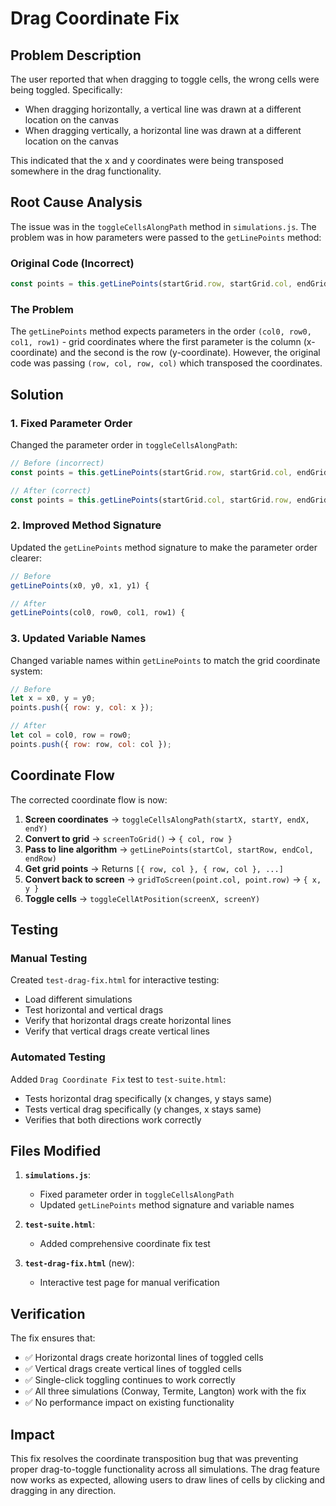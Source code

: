 # Drag Coordinate Fix

## Problem Description

The user reported that when dragging to toggle cells, the wrong cells were being toggled. Specifically:
- When dragging horizontally, a vertical line was drawn at a different location on the canvas
- When dragging vertically, a horizontal line was drawn at a different location on the canvas

This indicated that the x and y coordinates were being transposed somewhere in the drag functionality.

## Root Cause Analysis

The issue was in the `toggleCellsAlongPath` method in `simulations.js`. The problem was in how parameters were passed to the `getLinePoints` method:

### Original Code (Incorrect)
```javascript
const points = this.getLinePoints(startGrid.row, startGrid.col, endGrid.row, endGrid.col);
```

### The Problem
The `getLinePoints` method expects parameters in the order `(col0, row0, col1, row1)` - grid coordinates where the first parameter is the column (x-coordinate) and the second is the row (y-coordinate). However, the original code was passing `(row, col, row, col)` which transposed the coordinates.

## Solution

### 1. Fixed Parameter Order
Changed the parameter order in `toggleCellsAlongPath`:

```javascript
// Before (incorrect)
const points = this.getLinePoints(startGrid.row, startGrid.col, endGrid.row, endGrid.col);

// After (correct)
const points = this.getLinePoints(startGrid.col, startGrid.row, endGrid.col, endGrid.row);
```

### 2. Improved Method Signature
Updated the `getLinePoints` method signature to make the parameter order clearer:

```javascript
// Before
getLinePoints(x0, y0, x1, y1) {

// After
getLinePoints(col0, row0, col1, row1) {
```

### 3. Updated Variable Names
Changed variable names within `getLinePoints` to match the grid coordinate system:

```javascript
// Before
let x = x0, y = y0;
points.push({ row: y, col: x });

// After
let col = col0, row = row0;
points.push({ row: row, col: col });
```

## Coordinate Flow

The corrected coordinate flow is now:

1. **Screen coordinates** → `toggleCellsAlongPath(startX, startY, endX, endY)`
2. **Convert to grid** → `screenToGrid()` → `{ col, row }`
3. **Pass to line algorithm** → `getLinePoints(startCol, startRow, endCol, endRow)`
4. **Get grid points** → Returns `[{ row, col }, { row, col }, ...]`
5. **Convert back to screen** → `gridToScreen(point.col, point.row)` → `{ x, y }`
6. **Toggle cells** → `toggleCellAtPosition(screenX, screenY)`

## Testing

### Manual Testing
Created `test-drag-fix.html` for interactive testing:
- Load different simulations
- Test horizontal and vertical drags
- Verify that horizontal drags create horizontal lines
- Verify that vertical drags create vertical lines

### Automated Testing
Added `Drag Coordinate Fix` test to `test-suite.html`:
- Tests horizontal drag specifically (x changes, y stays same)
- Tests vertical drag specifically (y changes, x stays same)
- Verifies that both directions work correctly

## Files Modified

1. **`simulations.js`**:
   - Fixed parameter order in `toggleCellsAlongPath`
   - Updated `getLinePoints` method signature and variable names

2. **`test-suite.html`**:
   - Added comprehensive coordinate fix test

3. **`test-drag-fix.html`** (new):
   - Interactive test page for manual verification

## Verification

The fix ensures that:
- ✅ Horizontal drags create horizontal lines of toggled cells
- ✅ Vertical drags create vertical lines of toggled cells
- ✅ Single-click toggling continues to work correctly
- ✅ All three simulations (Conway, Termite, Langton) work with the fix
- ✅ No performance impact on existing functionality

## Impact

This fix resolves the coordinate transposition bug that was preventing proper drag-to-toggle functionality across all simulations. The drag feature now works as expected, allowing users to draw lines of cells by clicking and dragging in any direction. 